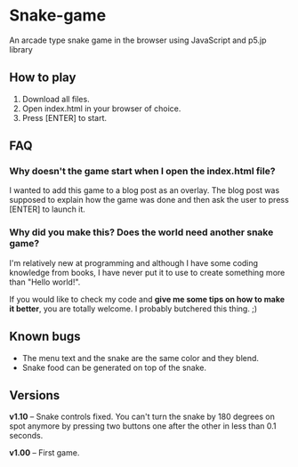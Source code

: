# Snake-game
An arcade type snake game in the browser using JavaScript and p5.jp library

## How to play
1. Download all files.
2. Open index.html in your browser of choice.
3. Press [ENTER] to start.

## FAQ
### Why doesn't the game start when I open the index.html file?
I wanted to add this game to a blog post as an overlay. The blog post was supposed to explain how the game was done and then ask the user to press [ENTER] to launch it.

### Why did you make this? Does the world need another snake game?
I'm relatively new at programming and although I have some coding knowledge from books, I have never put it to use to create something more than "Hello world!".

If you would like to check my code and **give me some tips on how to make it better**, you are totally welcome. I probably butchered this thing. ;)

## Known bugs
- The menu text and the snake are the same color and they blend.
- Snake food can be generated on top of the snake.

## Versions
**v1.10** – Snake controls fixed. You can't turn the snake by 180 degrees on spot anymore by pressing two buttons one after the other in less than 0.1 seconds.

**v1.00** – First game.
